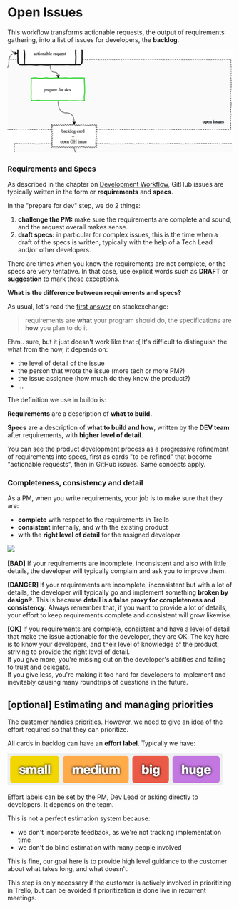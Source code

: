 # Open Issues

This workflow transforms actionable requests, the output of requirements gathering, into a list of issues for developers, the **backlog**.

![](open_issues.png)

### Requirements and Specs

As described in the chapter on [Development Workflow](../workflow/README.md), GitHub issues are typically written in the form or **requirements** and **specs**.

In the "prepare for dev" step, we do 2 things:

1. **challenge the PM:** make sure the requirements are complete and sound, and the request overall makes sense.
2. **draft specs:** in particular for complex issues, this is the time when a draft of the specs is written, typically with the help of a Tech Lead and/or other developers. 

There are times when you know the requirements are not complete, or the specs are very tentative. In that case, use explicit words such as **DRAFT** or **suggestion** to mark those exceptions.

**What is the difference between requirements and specs?**

As usual, let's read the [first answer](http://programmers.stackexchange.com/questions/121289/what-is-the-difference-between-requirements-and-specifications) on stackexchange:

> requirements are **what** your program should do, the specifications are **how** you plan to do it.

Ehm.. sure, but it just doesn't work like that :( It's difficult to distinguish the what from the how, it depends on:

* the level of detail of the issue
* the person that wrote the issue (more tech or more PM?)
* the issue assignee (how much do they know the product?)
* ...

The definition we use in buildo is:

**Requirements** are a description of **what to build.**

**Specs** are a description of **what to build and how**, written by the **DEV team** after requirements, with **higher level of detail**.

You can see the product development process as a progressive refinement of requirements into specs, first as cards "to be refined" that become "actionable requests", then in GitHub issues. Same concepts apply.

### Completeness, consistency and detail

As a PM, when you write requirements, your job is to make sure that they are:

* **complete** with respect to the requirements in Trello
* **consistent** internally, and with the existing product
* with the **right level of detail** for the assigned developer

![](reqs_quality_detail.png)

**[BAD]** If your requirements are incomplete, inconsistent and also with little details, the developer will typically complain and ask you to improve them.

**[DANGER]** If your requirements are incomplete, inconsistent but with a lot of details, the developer will typically go and implement something **broken by design®**. This is because **detail is a false proxy for completeness and consistency**. Always remember that, if you want to provide a lot of details, your effort to keep requirements complete and consistent will grow likewise.

**[OK]** If you requirements are complete, consistent and have a level of detail that make the issue actionable for the developer, they are OK. The key here is to know your developers, and their level of knowledge of the product, striving to provide the right level of detail.  
If you give more, you're missing out on the developer's abilities and failing to trust and delegate.  
If you give less, you're making it too hard for developers to implement and inevitably causing many roundtrips of questions in the future.

## [optional] Estimating and managing priorities

The customer handles priorities. However, we need to give an idea of the effort required so that they can prioritize.

All cards in backlog can have an **effort label**. Typically we have:

![](effort_label.png)

Effort labels can be set by the PM, Dev Lead or asking directly to developers. It depends on the team.

This is not a perfect estimation system because:

* we don't incorporate feedback, as we're not tracking implementation time
* we don't do blind estimation with many people involved

This is fine, our goal here is to provide high level guidance to the customer about what takes long, and what doesn't.

This step is only necessary if the customer is actively involved in prioritizing in Trello, but can be avoided if prioritization is done live in recurrent meetings.

